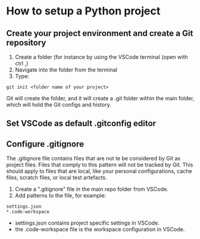# How to setup a Python project  

## Create your project environment and create a Git repository  

1. Create a folder (for instance by using the VSCode terminal (open with 
ctrl ,)  
1. Navigate into the folder from the terminal  
1. Type:  

``` shell
git init <folder name of your project>
```

Git will create the folder, and it will create a .git folder within the main folder, which will hold the Git configs and history.  


## Set VSCode as default .gitconfig editor




## Configure .gitignore  

The .gitignore file contains files that are not te be considered by Git as project files. Files that comply to this pattern will not be tracked by Git. This should apply to files that are local, like your personal configurations, cache files, scratch files, or local test artefacts.  

1. Create a ".gitignore" file in the main repo folder from VSCode.  
1. Add patterns to the file, for example:  

``` script  
settings.json  
*.code-workspace  
```

* settings.json contains project specific settings in VSCode.  
* the .code-workspace file is the workspace configuration in VSCode.  

